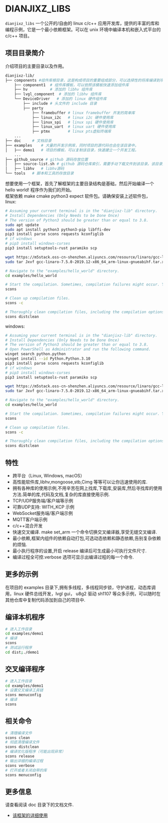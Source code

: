 # DIANJIXZ_LIBS

`dianjixz_libs` 一个公开的/自由的 linux c/c++ 应用开发库，提供的丰富的库和编程示例，它是一个最小依赖框架。可以在 unix 环境中编译本机和嵌入式平台的 c/c++ 项目。

## 项目目录简介

介绍项目的主要目录以及作用。

``` bash
dianjixz-lib/
├── components #组件库根目录，这是构成项目的重要组成部分，可以选择性的将库编译到项目中去，从而达到最小依赖和最小可执行文件体积。
    ├── component1  # 组件库模板，可以依照该模板快速添加组件库
    ├── hv          # 添加的 libhv 组件库
    ├── lvgl_component  # 添加的 libhv 组件库
    └── DeviceDriver   # 添加的 linux 硬件组件库
        ├── include # 头文件的 include 目录
        ├── party
            ├── framebuffer # linux framebuffer 开发的简单库
            ├── linux_i2c   # linux i2c 硬件使用库
            ├── linux_spi   # linux spi 硬件使用库
            ├── linux_uart  # linux uart 硬件使用库
            ├── ptmx        # linux pts虚拟终端库
    ...
├── doc     # 文档目录
├── examples    # 大量的开发示例库，同时项目的源代码也会在该目录中。
│   ├── demo1   # 项目的模板，可以复制该目录，快速建立一个开发工程。
    ...
├── github_source # github 源码存放位置
│   ├── source-list.sh # github 源码仓库索引，需要手动下载文件到该目录。该目录除了 source-list.sh 文件外，其他的文件不会被纳入仓库的记录范围。
│   ├── libhv   # libhv源码
└── tools   # 脚本和工具的存放目录
```

想要使用一个框架，首先了解框架的主要目录结构是基础，然后开始编译一个 hello world! 程序作为我们的开始。  
框架依赖 make cmake python3 expect 软件包。请确保安装上述软件包，  
linux:
``` bash
# Assuming your current terminal is in the "dianjixz-lib" directory.
# Install Dependencies (Only Needs to be Done Once)
# The version of Python3 should be greater than or equal to 3.8.
sudo apt update
sudo apt install python3 python3-pip libffi-dev
pip3 install parse scons requests kconfiglib
# if windows
# pip3 install windows-curses
pip3 install setuptools-rust paramiko scp

wget https://m5stack.oss-cn-shenzhen.aliyuncs.com/resource/linaro/gcc-linaro-7.5.0-2019.12-x86_64_arm-linux-gnueabihf.tar.xz
sudo tar Jxvf gcc-linaro-7.5.0-2019.12-x86_64_arm-linux-gnueabihf.tar.xz -C /opt

# Navigate to the "examples/hello_world" directory.
cd examples/hello_world

# Start the compilation. Sometimes, compilation failures might occur. You can use `make distclean` to thoroughly clean the project's build files.
scons

# Clean up compilation files.
scons -c

# Thoroughly clean compilation files, including the compilation options generated by `make menuconfig`.
scons distclean
```

windows:
``` bash
# Assuming your current terminal is in the "dianjixz-lib" directory.
# Install Dependencies (Only Needs to be Done Once)
# The version of Python3 should be greater than or equal to 3.8.
# Open PowerShell as Administrator and run the following command.
winget search python.python
winget install --id Python.Python.3.10
pip3 install parse scons requests kconfiglib
# if windows
# pip3 install windows-curses
pip3 install setuptools-rust paramiko scp

wget https://m5stack.oss-cn-shenzhen.aliyuncs.com/resource/linaro/gcc-linaro-7.5.0-2019.12-x86_64_arm-linux-gnueabihf.tar.xz
sudo tar Jxvf gcc-linaro-7.5.0-2019.12-x86_64_arm-linux-gnueabihf.tar.xz -C /opt

# Navigate to the "examples/hello_world" directory.
cd examples/hello_world

# Start the compilation. Sometimes, compilation failures might occur. You can use `make distclean` to thoroughly clean the project's build files.
scons

# Clean up compilation files.
scons -c

# Thoroughly clean compilation files, including the compilation options generated by `make menuconfig`.
scons distclean
```

## 特性

- 跨平台（Linux, Windows, macOS）
- 高性能软件库,libhv,mongoose,stb,Cimg 等等可以让你迅速使用的库.
- 拥有各种库的使用示例,不用辛苦在网上找库,下载库,安装库,然后寻找库的使用方法.简单的库,代码及文档,复杂的库直接使用示例.
- TCP/UDP服务端/客户端等示例
- 可靠UDP支持: WITH_KCP 示例
- WebSocket服务端/客户端示例
- MQTT客户端示例
- c/c++混合开发
- 快速交叉编译. make set_arm 一个命令切换交叉编译器,享受无缝交叉编译.
- 最小依赖,框架内组件的依赖自动打包,可选动态依赖和静态依赖,告别复杂依赖的烦恼.
- 最小执行程序的设置,开启 release 编译后可生成最小可执行文件尺寸.
- 编译过程全可控.verbose 选项可显示出编译过程的每一个命令. 


## 更多的示例

在项目的 examples 目录下,拥有多线程，多线程同步锁，守护进程，动态库调用，linux 硬件总线开发，lvgl gui， u8g2 驱动 sh1107 等众多示例，可以随时在其他仓库中复制代码添加到自己的项目中.

## 编译本机程序
``` bash
# 进入工作目录
cd examples/demo1
# 编译
scons
# 测试运行程序
cd dist;./demo1
```

## 交叉编译程序
``` bash
# 进入工作目录
cd examples/demo1
# 设置交叉编译工具链
scons menuconfig
# 编译
scons

```
## 相关命令
``` bash
# 清理编译文件
scons clean
# 彻底清理编译文件
scons distclean
# 编译优化版程序（可能出现异常）
scons release
# 输出详细的编译过程
scons verbose
# 打开或者关闭自带的库
scons menuconfig
```

## 更多信息

请查看阅读 doc 目录下的文档文件.
- [该框架的详细使用](./assets/README.md)